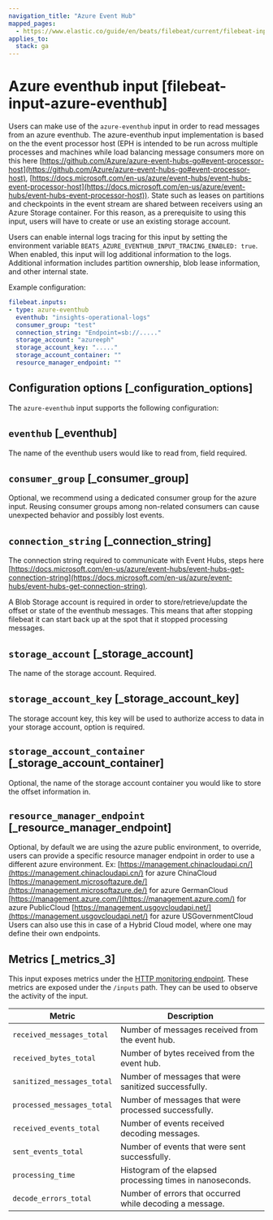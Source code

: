 ```yaml
---
navigation_title: "Azure Event Hub"
mapped_pages:
  - https://www.elastic.co/guide/en/beats/filebeat/current/filebeat-input-azure-eventhub.html
applies_to:
  stack: ga
---
```


# Azure eventhub input [filebeat-input-azure-eventhub]


Users can make use of the `azure-eventhub` input in order to read messages from an azure eventhub. The azure-eventhub input implementation is based on the the event processor host (EPH is intended to be run across multiple processes and machines while load balancing message consumers more on this here [https://github.com/Azure/azure-event-hubs-go#event-processor-host](https://github.com/Azure/azure-event-hubs-go#event-processor-host), [https://docs.microsoft.com/en-us/azure/event-hubs/event-hubs-event-processor-host](https://docs.microsoft.com/en-us/azure/event-hubs/event-hubs-event-processor-host)). State such as leases on partitions and checkpoints in the event stream are shared between receivers using an Azure Storage container. For this reason, as a prerequisite to using this input, users will have to create or use an existing storage account.

Users can enable internal logs tracing for this input by setting the environment variable `BEATS_AZURE_EVENTHUB_INPUT_TRACING_ENABLED: true`. When enabled, this input will log additional information to the logs. Additional information includes partition ownership, blob lease information, and other internal state.

Example configuration:

```yaml
filebeat.inputs:
- type: azure-eventhub
  eventhub: "insights-operational-logs"
  consumer_group: "test"
  connection_string: "Endpoint=sb://....."
  storage_account: "azureeph"
  storage_account_key: "....."
  storage_account_container: ""
  resource_manager_endpoint: ""
```

## Configuration options [_configuration_options]

The `azure-eventhub` input supports the following configuration:


## `eventhub` [_eventhub]

The name of the eventhub users would like to read from, field required.


## `consumer_group` [_consumer_group]

Optional, we recommend using a dedicated consumer group for the azure input. Reusing consumer groups among non-related consumers can cause unexpected behavior and possibly lost events.


## `connection_string` [_connection_string]

The connection string required to communicate with Event Hubs, steps here [https://docs.microsoft.com/en-us/azure/event-hubs/event-hubs-get-connection-string](https://docs.microsoft.com/en-us/azure/event-hubs/event-hubs-get-connection-string).

A Blob Storage account is required in order to store/retrieve/update the offset or state of the eventhub messages. This means that after stopping filebeat it can start back up at the spot that it stopped processing messages.


## `storage_account` [_storage_account]

The name of the storage account. Required.


## `storage_account_key` [_storage_account_key]

The storage account key, this key will be used to authorize access to data in your storage account, option is required.


## `storage_account_container` [_storage_account_container]

Optional, the name of the storage account container you would like to store the offset information in.


## `resource_manager_endpoint` [_resource_manager_endpoint]

Optional, by default we are using the azure public environment, to override, users can provide a specific resource manager endpoint in order to use a different azure environment. Ex: [https://management.chinacloudapi.cn/](https://management.chinacloudapi.cn/) for azure ChinaCloud [https://management.microsoftazure.de/](https://management.microsoftazure.de/) for azure GermanCloud [https://management.azure.com/](https://management.azure.com/) for azure PublicCloud [https://management.usgovcloudapi.net/](https://management.usgovcloudapi.net/) for azure USGovernmentCloud Users can also use this in case of a Hybrid Cloud model, where one may define their own endpoints.


## Metrics [_metrics_3]

This input exposes metrics under the [HTTP monitoring endpoint](/reference/filebeat/http-endpoint.md). These metrics are exposed under the `/inputs` path. They can be used to observe the activity of the input.

| Metric | Description |
| --- | --- |
| `received_messages_total` | Number of messages received from the event hub. |
| `received_bytes_total` | Number of bytes received from the event hub. |
| `sanitized_messages_total` | Number of messages that were sanitized successfully. |
| `processed_messages_total` | Number of messages that were processed successfully. |
| `received_events_total` | Number of events received decoding messages. |
| `sent_events_total` | Number of events that were sent successfully. |
| `processing_time` | Histogram of the elapsed processing times in nanoseconds. |
| `decode_errors_total` | Number of errors that occurred while decoding a message. |


